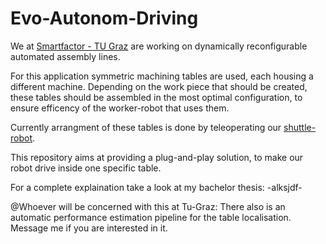 # Evo-Autonom-Driving


We at [Smartfactor - TU Graz](https://www.smartfactory.tugraz.at/index.html) are working on dynamically reconfigurable automated assembly lines.

For this application symmetric machining tables are used, each housing a different machine.
Depending on the work piece that should be created, these tables should be assembled in the most optimal configuration, to ensure efficency of the worker-robot that uses them.

Currently arrangment of these tables is done by teleoperating our [shuttle-robot](https://evocortex.org/products/evorobot/).

This repository aims at providing a plug-and-play solution, to make our robot drive inside one specific table.

For a complete explaination take a look at my bachelor thesis: -alksjdf-


@Whoever will be concerned with this at Tu-Graz:
    There also is an automatic performance estimation pipeline for the table localisation.
    Message me if you are interested in it.